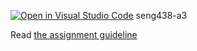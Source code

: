 [![Open in Visual Studio Code](https://classroom.github.com/assets/open-in-vscode-2e0aaae1b6195c2367325f4f02e2d04e9abb55f0b24a779b69b11b9e10269abc.svg)](https://classroom.github.com/online_ide?assignment_repo_id=18614088&assignment_repo_type=AssignmentRepo)
seng438-a3

Read [the assignment guideline](seng438-a3.md) 
